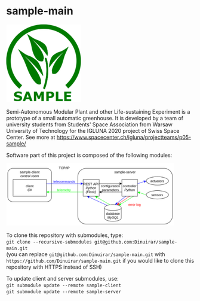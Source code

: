 # sample-main

<img src="img/logo.png" alt="logo"
	title="sample_logo" width="200"/>

Semi-Autonomous Modular Plant and other Life-sustaining Experiment is a prototype of a small automatic greenhouse. It is developed by a team of university students from Students' Space Association from Warsaw University of Technology for the IGLUNA 2020 project of Swiss Space Center. See more at https://www.spacecenter.ch/igluna/projectteams/p05-sample/

Software part of this project is composed of the following modules:

<img src="img/components_diagram.png" alt="components diagram"
	title="components diagram" width="450"/>

To clone this repository with submodules, type:  
`git clone --recursive-submodules git@github.com:Dinuirar/sample-main.git`  
(you can replace `git@github.com:Dinuirar/sample-main.git` with `https://github.com/Dinuirar/sample-main.git` if you would like to clone this repository with HTTPS instead of SSH)

To update client and server submodules, use:  
`git submodule update --remote sample-client`  
`git submodule update --remote sample-server`  
